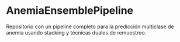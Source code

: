 # AnemiaEnsemblePipeline
Repositorio con un pipeline completo para la predicción multiclase de anemia usando stacking y técnicas duales de remuestreo.
